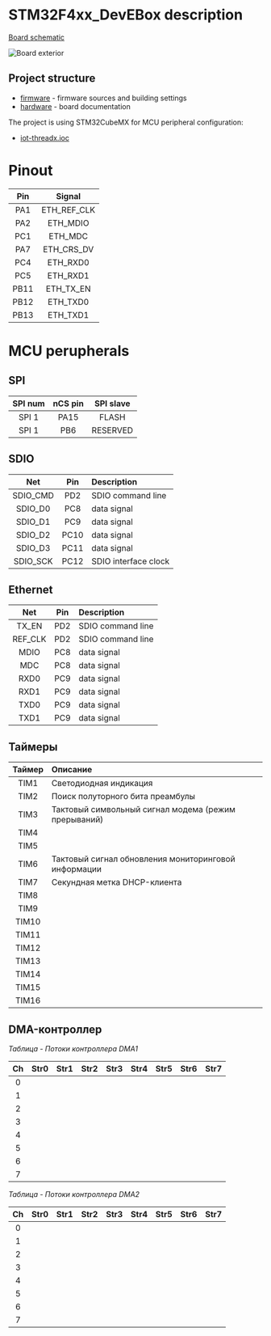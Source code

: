 ﻿# STM32F4xx_DevEBox description

[Board schematic](hardware/STM32F4xx_DevEBox_Schematics.pdf)

![Board exterior](doc/STM32F4xx_DevEBox.jpg)

## Project structure

- [firmware](firmware) - firmware sources and building settings
- [hardware](hardware) - board documentation

The project is using STM32CubeMX for MCU peripheral configuration:
- [iot-threadx.ioc](firmware/iot-threadx.ioc)


# Pinout




|  Pin |    Signal   |
|:----:|:-----------:|
|  PA1 | ETH_REF_CLK |
|  PA2 |   ETH_MDIO  |
|  PC1 |   ETH_MDC   |
|  PA7 |  ETH_CRS_DV |
|  PC4 |   ETH_RXD0  |
|  PC5 |   ETH_RXD1  |
| PB11 |  ETH_TX_EN  |
| PB12 |   ETH_TXD0  |
| PB13 |   ETH_TXD1  |

# MCU perupherals

## SPI

|  SPI num  |    nCS pin   |    SPI slave    |
|:---------:|:------------:|:---------------:|
|   SPI 1   |     PA15     |      FLASH      |
|   SPI 1   |      PB6     |    RESERVED     |


## SDIO

|    Net    |  Pin | Description            |
|:---------:|:----:|:-----------------------|
|  SDIO_CMD |  PD2 | SDIO command line      |
|   SDIO_D0 |  PC8 | data signal            |
|   SDIO_D1 |  PC9 | data signal            |
|   SDIO_D2 | PC10 | data signal            |
|   SDIO_D3 | PC11 | data signal            |
|  SDIO_SCK | PC12 | SDIO interface clock   |
 

## Ethernet

|    Net   |  Pin | Description            |
|:--------:|:----:|:-----------------------|
|  TX_EN   |  PD2 | SDIO command line      |
|  REF_CLK |  PD2 | SDIO command line      |
|    MDIO  |  PC8 | data signal            |
|     MDC  |  PC8 | data signal            |
|   RXD0   |  PC9 | data signal            |
|   RXD1   |  PC9 | data signal            |
|   TXD0   |  PC9 | data signal            |
|   TXD1   |  PC9 | data signal            |


## Таймеры

| Таймер | Описание                                                           |
|:------:|:-------------------------------------------------------------------|
|  TIM1  | Светодиодная индикация                                             |
|  TIM2  | Поиск полуторного бита преамбулы                                   |
|  TIM3  | Тактовый символьный сигнал модема (режим прерываний)               |
|  TIM4  |                                                                    |
|  TIM5  |                                                                    |
|  TIM6  | Тактовый сигнал обновления мониторинговой информации               |
|  TIM7  | Секундная метка DHCP-клиента                                       |
|  TIM8  |                                                                    |
|  TIM9  |                                                                    |
| TIM10  |                                                                    |
| TIM11  |                                                                    |
| TIM12  |                                                                    |
| TIM13  |                                                                    |
| TIM14  |                                                                    |
| TIM15  |                                                                    |
| TIM16  |                                                                    |


## DMA-контроллер

*Таблица - Потоки контроллера DMA1*

|  Ch |  Str0  |  Str1  |  Str2  |  Str3  |  Str4  |  Str5  |  Str6  |  Str7  |
|:---:|:------:|:------:|:------:|:------:|:------:|:------:|:------:|:------:|
|  0  |        |        |        |        |        |        |        |        |
|  1  |        |        |        |        |        |        |        |        |
|  2  |        |        |        |        |        |        |        |        |
|  3  |        |        |        |        |        |        |        |        |
|  4  |        |        |        |        |        |        |        |        |
|  5  |        |        |        |        |        |        |        |        |
|  6  |        |        |        |        |        |        |        |        |
|  7  |        |        |        |        |        |        |        |        |

*Таблица - Потоки контроллера DMA2*

|  Ch |  Str0  |  Str1  |  Str2  |  Str3  |  Str4  |  Str5  |  Str6  |  Str7  |
|:---:|:------:|:------:|:------:|:------:|:------:|:------:|:------:|:------:|
|  0  |        |        |        |        |        |        |        |        |
|  1  |        |        |        |        |        |        |        |        |
|  2  |        |        |        |        |        |        |        |        |
|  3  |        |        |        |        |        |        |        |        |
|  4  |        |        |        |        |        |        |        |        |
|  5  |        |        |        |        |        |        |        |        |
|  6  |        |        |        |        |        |        |        |        |
|  7  |        |        |        |        |        |        |        |        |
